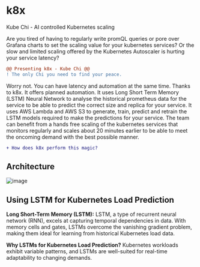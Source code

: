 # k8x
Kube Chi - AI controlled Kubernetes scaling

Are you tired of having to regularly write promQL queries or pore over Grafana charts to set the scaling value for your kubernetes services? 
Or the slow and limited scaling offered by the Kubernetes Autoscaler is hurting your service latency?
```diff
@@ Presenting k8x - Kube Chi @@
! The only Chi you need to find your peace.
```
Worry not. You can have latency and automation at the same time. Thanks to k8x. It offers planned automation. It uses Long Short Term Memory (LSTM) Neural Network to analyse the historical prometheus data for the service to be able to predict the correct size and replica for your service. It uses AWS Lambda and AWS S3 to generate, train, predict and retrain the LSTM models required to make the predictions for your service. The team can benefit from a hands free scaling of the kubernetes services that monitors regularly and scales about 20 minutes earlier to be able to meet the oncoming demand with the best possible manner.
```diff
+ How does k8x perform this magic?
```
## Architecture
![image](https://github.com/shukra-in-spirit/k8x/assets/85339011/21079c13-37b3-4d09-a630-060279bf2bd1)

## Using LSTM for Kubernetes Load Prediction

**Long Short-Term Memory (LSTM):** LSTM, a type of recurrent neural network (RNN), excels at capturing temporal dependencies in data. With memory cells and gates, LSTMs overcome the vanishing gradient problem, making them ideal for learning from historical Kubernetes load data.

**Why LSTMs for Kubernetes Load Prediction?** Kubernetes workloads exhibit variable patterns, and LSTMs are well-suited for real-time adaptability to changing demands. 

